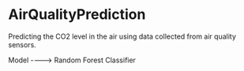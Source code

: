 # AirQualityPrediction
 Predicting the CO2 level in the air using data collected from air quality sensors. <br />
 
 Model ----> Random Forest Classifier
 
